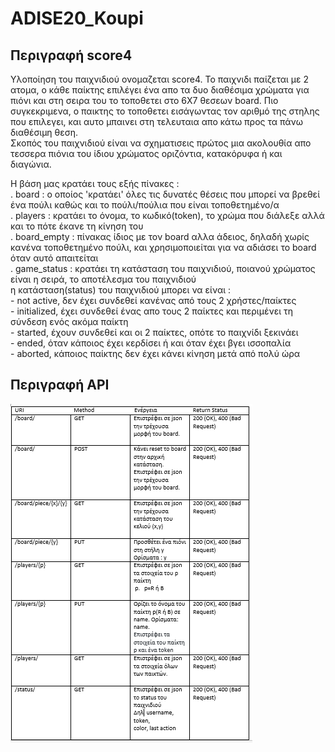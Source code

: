 # ADISE20_Koupi





Περιγραφή score4
----------------

Υλοποίηση του παιχνιδιού ονομαζεται score4. 
To παιχνιδι παίζεται με 2 ατομα, ο κάθε παίκτης επιλέγει ένα απο τα δυο διαθέσιμα χρώματα για πιόνι και στη σειρα του το τοποθετει στο 6X7 θεσεων board. Πιο συγκεκριμενα, ο   παικτης το τοποθετει εισάγωντας τον αριθμό της στηλης που επιλεγει, και αυτο μπαινει στη τελευταια απο κάτω προς τα πάνω διαθέσιμη θεση.  
Σκοπός του παιχνιδιού είναι να σχηματισεις πρώτος μια ακολουθία απο τεσσερα πιόνια του ίδιου χρώματος οριζόντια, κατακόρυφα ή και διαγώνια.  

Η βάση μας κρατάει τους εξής πίνακες :   
    . board       : ο οποίος 'κρατάει' όλες τις δυνατές θέσεις που μπορεί να βρεθεί ένα πούλι καθώς και το πούλι/πούλια που είναι τοποθετημένο/α  
    . players     : κρατάει το όνομα, το κωδικό(token), το χρώμα που διάλεξε αλλά και το πότε έκανε τη κίνηση του  
  . board_empty : πίνακας ίδιος με τον board αλλα άδειος, δηλαδή χωρίς κανένα τοποθετημένο πούλι, και χρησιμοποιείται για να αδιάσει το board όταν αυτό απαιτείται  
  . game_status : κρατάει τη κατάσταση του παιχνιδιού, ποιανού χρώματος είναι η σειρά, το αποτέλεσμα του παιχνιδιού  
                  η κατάσταση(status) του παιχνιδιού μπορει να είναι :  
		                 - not active, δεν έχει συνδεθεί κανένας από τους 2 χρήστες/παίκτες  
                     - initialized, έχει συνδεθεί ένας απο τους 2 παίκτες και περιμένει τη σύνδεση ενός ακόμα παίκτη  
                     - started, έχουν συνδεθεί και οι 2 παίκτες, οπότε το παιχνίδι ξεκινάει  
                     - ended, όταν κάποιος έχει κερδίσει ή και όταν έχει βγει ισσοπαλία  
                     - aborted, κάποιος παίκτης δεν έχει κάνει κίνηση μετά από πολύ ώρα  
    



Περιγραφή API
-------------
![alt text](https://github.com/iee-ihu-gr-course1941/ADISE20_Koupi/blob/main/API.PNG?raw=true)

